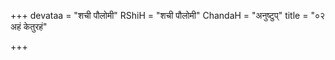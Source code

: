 +++
devataa = "शची पौलोमी"
RShiH = "शची पौलोमी"
ChandaH = "अनुष्टुप्"
title = "०२ अहं केतुरहं"

+++
